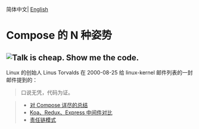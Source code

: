 简体中文| [English](./README.en-US.md)

# Compose 的 N 种姿势

## ![Talk is cheap. Show me the code.](assets/talk.jpeg)

Linux 的创始人 Linus Torvalds 在 2000-08-25 给 linux-kernel 邮件列表的一封邮件提到的：

> 口说无凭，代码为证。

> - [对 Compose 详尽的总结](https://segmentfault.com/a/1190000016707187#item-7-5)
> - [Koa、Redux、Express 中间件对比](https://github.com/nanjixiong218/analys-middlewares/tree/master/src)
> - [责任链模式](https://blog.csdn.net/liuwenzhe2008/article/details/70199520)
